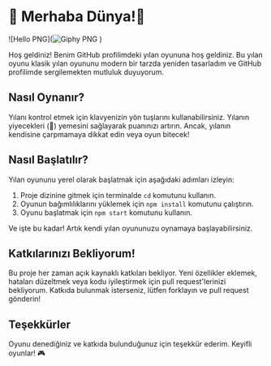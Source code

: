 # 🐍 Merhaba Dünya!🍎

![Hello PNG](![Giphy PNG](https://www.google.com/url?sa=i&url=https%3A%2F%2Fpngtree.com%2Fso%2Fhello&psig=AOvVaw0RyPQoPehCaqwBCtkzhDm1&ust=1714932057486000&source=images&cd=vfe&opi=89978449&ved=0CBIQjRxqFwoTCJC4ovLJ9IUDFQAAAAAdAAAAABAE)
)

Hoş geldiniz! Benim GitHub profilimdeki yılan oyununa hoş geldiniz. Bu yılan oyunu klasik yılan oyununu modern bir tarzda yeniden tasarladım ve GitHub profilimde sergilemekten mutluluk duyuyorum.

## Nasıl Oynanır?

Yılanı kontrol etmek için klavyenizin yön tuşlarını kullanabilirsiniz. Yılanın yiyecekleri (🍎) yemesini sağlayarak puanınızı artırın. Ancak, yılanın kendisine çarpmamaya dikkat edin veya oyun bitecek!

## Nasıl Başlatılır?

Yılan oyununu yerel olarak başlatmak için aşağıdaki adımları izleyin:

1. Proje dizinine gitmek için terminalde `cd` komutunu kullanın.
2. Oyunun bağımlılıklarını yüklemek için `npm install` komutunu çalıştırın.
3. Oyunu başlatmak için `npm start` komutunu kullanın.

Ve işte bu kadar! Artık kendi yılan oyununuzu oynamaya başlayabilirsiniz.

## Katkılarınızı Bekliyorum!

Bu proje her zaman açık kaynaklı katkıları bekliyor. Yeni özellikler eklemek, hataları düzeltmek veya kodu iyileştirmek için pull request'lerinizi bekliyorum. Katkıda bulunmak isterseniz, lütfen forklayın ve pull request gönderin!

## Teşekkürler

Oyunu denediğiniz ve katkıda bulunduğunuz için teşekkür ederim. Keyifli oyunlar! 🎮
